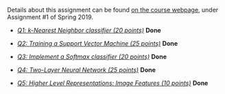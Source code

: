 Details about this assignment can be found [on the course webpage](http://cs231n.github.io/), under Assignment #1 of Spring 2019.

- *[Q1: k-Nearest Neighbor classifier (20 points)](https://github.com/eLeVeNnN/cs231n/blob/master/assignment1/knn.ipynb)* **Done**

- *[Q2: Training a Support Vector Machine (25 points)](https://github.com/eLeVeNnN/cs231n/blob/master/assignment1/svm.ipynb)* **Done**

- *[Q3: Implement a Softmax classifier (20 points)](https://github.com/eLeVeNnN/cs231n/blob/master/assignment1/softmax.ipynb)* **Done**

- *[Q4: Two-Layer Neural Network (25 points)](https://github.com/eLeVeNnN/cs231n/blob/master/assignment1/two_layer_net.ipynb)* **Done**

- *[Q5: Higher Level Representations: Image Features (10 points)](https://github.com/eLeVeNnN/cs231n/blob/master/assignment1/features.ipynb)* **Done**
